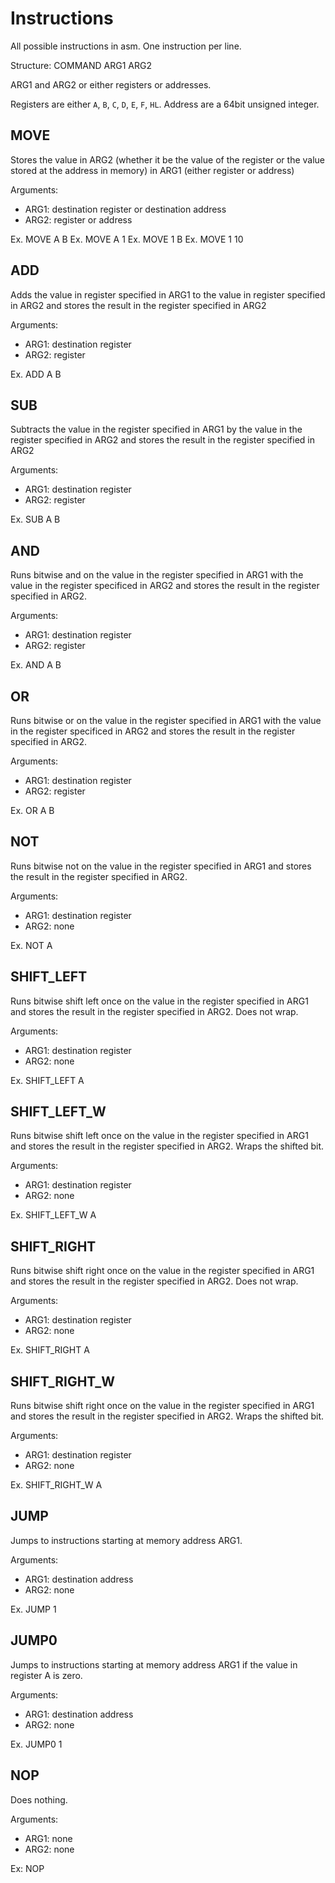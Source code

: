 # Instructions

All possible instructions in asm. One instruction per line.

Structure: COMMAND ARG1 ARG2

ARG1 and ARG2 or either registers or addresses.

Registers are either `A`, `B`, `C`, `D`, `E`, `F`, `HL`.
Address are a 64bit unsigned integer.

## MOVE

Stores the value in ARG2 (whether it be the value of the register or the value stored at the address in memory) in ARG1 (either register or address)

Arguments:

- ARG1: destination register or destination address
- ARG2: register or address

Ex. MOVE A B
Ex. MOVE A 1
Ex. MOVE 1 B
Ex. MOVE 1 10

## ADD

Adds the value in register specified in ARG1 to the value in register specified in ARG2 and stores the result in the register specified in ARG2

Arguments:

- ARG1: destination register
- ARG2: register

Ex. ADD A B

## SUB

Subtracts the value in the register specified in ARG1 by the value in the register specified in ARG2 and stores the result in the register specified in ARG2

Arguments:

- ARG1: destination register
- ARG2: register

Ex. SUB A B

## AND

Runs bitwise and on the value in the register specified in ARG1 with the value in the register specificed in ARG2 and stores the result in the register specified in ARG2.

Arguments:

- ARG1: destination register
- ARG2: register

Ex. AND A B

## OR

Runs bitwise or on the value in the register specified in ARG1 with the value in the register specificed in ARG2 and stores the result in the register specified in ARG2.

Arguments:

- ARG1: destination register
- ARG2: register

Ex. OR A B

## NOT

Runs bitwise not on the value in the register specified in ARG1 and stores the result in the register specified in ARG2.

Arguments:

- ARG1: destination register
- ARG2: none

Ex. NOT A

## SHIFT_LEFT

Runs bitwise shift left once on the value in the register specified in ARG1 and stores the result in the register specified in ARG2. Does not wrap.

Arguments:

- ARG1: destination register
- ARG2: none

Ex. SHIFT_LEFT A

## SHIFT_LEFT_W

Runs bitwise shift left once on the value in the register specified in ARG1 and stores the result in the register specified in ARG2. Wraps the shifted bit.

Arguments:

- ARG1: destination register
- ARG2: none

Ex. SHIFT_LEFT_W A

## SHIFT_RIGHT

Runs bitwise shift right once on the value in the register specified in ARG1 and stores the result in the register specified in ARG2. Does not wrap.

Arguments:

- ARG1: destination register
- ARG2: none

Ex. SHIFT_RIGHT A

## SHIFT_RIGHT_W

Runs bitwise shift right once on the value in the register specified in ARG1 and stores the result in the register specified in ARG2. Wraps the shifted bit.

Arguments:

- ARG1: destination register
- ARG2: none

Ex. SHIFT_RIGHT_W A

## JUMP

Jumps to instructions starting at memory address ARG1.

Arguments:

- ARG1: destination address
- ARG2: none

Ex. JUMP 1

## JUMP0

Jumps to instructions starting at memory address ARG1 if the value in register A is zero.

Arguments:

- ARG1: destination address
- ARG2: none

Ex. JUMP0 1

## NOP

Does nothing.

Arguments:

- ARG1: none
- ARG2: none

Ex: NOP
